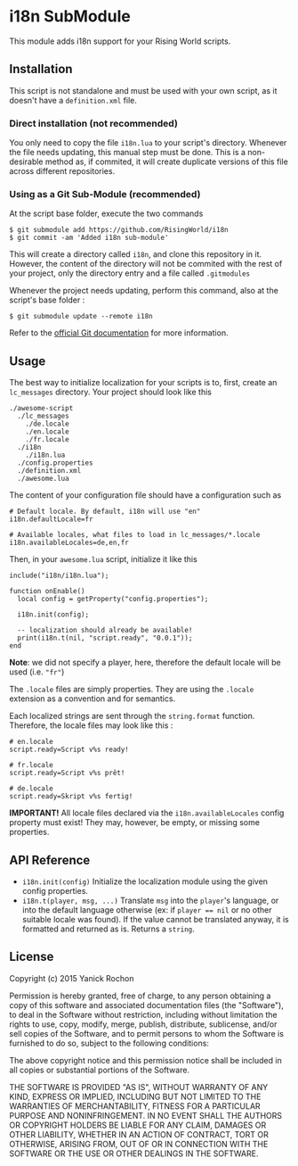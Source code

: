# i18n SubModule

This module adds i18n support for your Rising World scripts.


## Installation

This script is not standalone and must be used with your own script, as it doesn't have a `definition.xml` file.


### Direct installation (not recommended)

You only need to copy the file `i18n.lua` to your script's directory. Whenever the file needs updating, this manual step must be done. This is a non-desirable method as, if commited, it will create duplicate versions of this file across different repositories.


### Using as a Git Sub-Module (recommended)

At the script base folder, execute the two commands

```
$ git submodule add https://github.com/RisingWorld/i18n
$ git commit -am 'Added i18n sub-module'
```

This will create a directory called `i18n`, and clone this repository in it. However, the content of the directory will not be commited with the rest of your project, only the directory entry and a file called `.gitmodules` 

Whenever the project needs updating, perform this command, also at the script's base folder :

```
$ git submodule update --remote i18n
```

Refer to the [official Git documentation](http://www.git-scm.com/book/en/v2/Git-Tools-Submodules) for more information.


## Usage

The best way to initialize localization for your scripts is to, first, create an `lc_messages` directory. Your project should look like this

```
./awesome-script
  ./lc_messages
    ./de.locale
    ./en.locale
    ./fr.locale
  ./i18n
    ./i18n.lua
  ./config.properties
  ./definition.xml
  ./awesome.lua
```

The content of your configuration file should have a configuration such as

```
# Default locale. By default, i18n will use "en"
i18n.defaultLocale=fr

# Available locales, what files to load in lc_messages/*.locale
i18n.availableLocales=de,en,fr
```

Then, in your `awesome.lua` script, initialize it like this

```
include("i18n/i18n.lua");

function onEnable()
  local config = getProperty("config.properties");

  i18n.init(config);

  -- localization should already be available!
  print(i18n.t(nil, "script.ready", "0.0.1"));
end
```

**Note**: we did not specify a player, here, therefore the default locale will be used (i.e. `"fr"`)

The `.locale` files are simply properties. They are using the `.locale` extension as a convention and for semantics.

Each localized strings are sent through the `string.format` function. Therefore, the locale files may look like this :

```
# en.locale
script.ready=Script v%s ready!
```

```
# fr.locale
script.ready=Script v%s prêt!
```

```
# de.locale
script.ready=Skript v%s fertig!
```

**IMPORTANT!** All locale files declared via the `i18n.availableLocales` config property must exist! They may, however, be empty, or missing some properties.


## API Reference

* `i18n.init(config)`
  Initialize the localization module using the given config properties.
* `i18n.t(player, msg, ...)`
  Translate `msg` into the `player`'s language, or into the default language otherwise (ex: if `player == nil` or no other suitable locale was found). If the value cannot be translated anyway, it is formatted and
  returned as is. Returns a `string`.


## License

Copyright (c) 2015 Yanick Rochon

Permission is hereby granted, free of charge, to any person obtaining a copy of this software and associated documentation files (the "Software"), to deal in the Software without restriction, including without limitation the rights to use, copy, modify, merge, publish, distribute, sublicense, and/or sell copies of the Software, and to permit persons to whom the Software is furnished to do so, subject to the following conditions:

The above copyright notice and this permission notice shall be included in all copies or substantial portions of the Software.

THE SOFTWARE IS PROVIDED "AS IS", WITHOUT WARRANTY OF ANY KIND, EXPRESS OR IMPLIED, INCLUDING BUT NOT LIMITED TO THE WARRANTIES OF MERCHANTABILITY, FITNESS FOR A PARTICULAR PURPOSE AND NONINFRINGEMENT. IN NO EVENT SHALL THE AUTHORS OR COPYRIGHT HOLDERS BE LIABLE FOR ANY CLAIM, DAMAGES OR OTHER LIABILITY, WHETHER IN AN ACTION OF CONTRACT, TORT OR OTHERWISE, ARISING FROM, OUT OF OR IN CONNECTION WITH THE SOFTWARE OR THE USE OR OTHER DEALINGS IN THE SOFTWARE.
